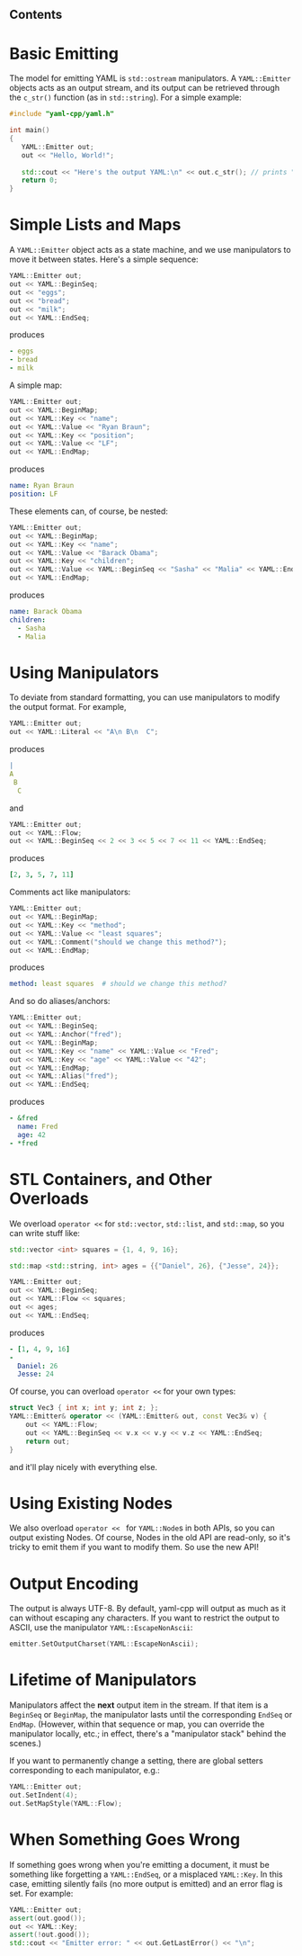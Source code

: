 ## Contents ##



# Basic Emitting #

The model for emitting YAML is `std::ostream` manipulators. A `YAML::Emitter` objects acts as an output stream, and its output can be retrieved through the `c_str()` function (as in `std::string`). For a simple example:

```cpp
#include "yaml-cpp/yaml.h"

int main()
{
   YAML::Emitter out;
   out << "Hello, World!";
   
   std::cout << "Here's the output YAML:\n" << out.c_str(); // prints "Hello, World!"
   return 0;
}
```

# Simple Lists and Maps #

A `YAML::Emitter` object acts as a state machine, and we use manipulators to move it between states. Here's a simple sequence:

```cpp
YAML::Emitter out;
out << YAML::BeginSeq;
out << "eggs";
out << "bread";
out << "milk";
out << YAML::EndSeq;
```

produces

```yaml
- eggs
- bread
- milk
```

A simple map:

```cpp
YAML::Emitter out;
out << YAML::BeginMap;
out << YAML::Key << "name";
out << YAML::Value << "Ryan Braun";
out << YAML::Key << "position";
out << YAML::Value << "LF";
out << YAML::EndMap;
```

produces

```yaml
name: Ryan Braun
position: LF
```

These elements can, of course, be nested:

```cpp
YAML::Emitter out;
out << YAML::BeginMap;
out << YAML::Key << "name";
out << YAML::Value << "Barack Obama";
out << YAML::Key << "children";
out << YAML::Value << YAML::BeginSeq << "Sasha" << "Malia" << YAML::EndSeq;
out << YAML::EndMap;
```

produces

```yaml
name: Barack Obama
children:
  - Sasha
  - Malia
```

# Using Manipulators #

To deviate from standard formatting, you can use manipulators to modify the output format. For example,

```cpp
YAML::Emitter out;
out << YAML::Literal << "A\n B\n  C";
```

produces

```yaml
|
A
 B
  C
```
and

```cpp
YAML::Emitter out;
out << YAML::Flow;
out << YAML::BeginSeq << 2 << 3 << 5 << 7 << 11 << YAML::EndSeq;
```

produces

```yaml
[2, 3, 5, 7, 11]
```

Comments act like manipulators:

```cpp
YAML::Emitter out;
out << YAML::BeginMap;
out << YAML::Key << "method";
out << YAML::Value << "least squares";
out << YAML::Comment("should we change this method?");
out << YAML::EndMap;
```

produces

```yaml
method: least squares  # should we change this method?
```

And so do aliases/anchors:

```cpp
YAML::Emitter out;
out << YAML::BeginSeq;
out << YAML::Anchor("fred");
out << YAML::BeginMap;
out << YAML::Key << "name" << YAML::Value << "Fred";
out << YAML::Key << "age" << YAML::Value << "42";
out << YAML::EndMap;
out << YAML::Alias("fred");
out << YAML::EndSeq;
```

produces

```yaml
- &fred
  name: Fred
  age: 42
- *fred
```

# STL Containers, and Other Overloads #
We overload `operator <<` for `std::vector`, `std::list`, and `std::map`, so you can write stuff like:

```cpp
std::vector <int> squares = {1, 4, 9, 16};

std::map <std::string, int> ages = {{"Daniel", 26}, {"Jesse", 24}};

YAML::Emitter out;
out << YAML::BeginSeq;
out << YAML::Flow << squares;
out << ages;
out << YAML::EndSeq;
```

produces

```yaml
- [1, 4, 9, 16]
-
  Daniel: 26
  Jesse: 24
```

Of course, you can overload `operator <<` for your own types:

```cpp
struct Vec3 { int x; int y; int z; };
YAML::Emitter& operator << (YAML::Emitter& out, const Vec3& v) {
	out << YAML::Flow;
	out << YAML::BeginSeq << v.x << v.y << v.z << YAML::EndSeq;
	return out;
}
```
and it'll play nicely with everything else.

# Using Existing Nodes #

We also overload `operator << ` for `YAML::Node`s in both APIs, so you can output existing Nodes. Of course, Nodes in the old API are read-only, so it's tricky to emit them if you want to modify them. So use the new API!

# Output Encoding #

The output is always UTF-8. By default, yaml-cpp will output as much as it can without escaping any characters. If you want to restrict the output to ASCII, use the manipulator `YAML::EscapeNonAscii`:

```cpp
emitter.SetOutputCharset(YAML::EscapeNonAscii);
```

# Lifetime of Manipulators #

Manipulators affect the **next** output item in the stream. If that item is a `BeginSeq` or `BeginMap`, the manipulator lasts until the corresponding `EndSeq` or `EndMap`. (However, within that sequence or map, you can override the manipulator locally, etc.; in effect, there's a "manipulator stack" behind the scenes.)

If you want to permanently change a setting, there are global setters corresponding to each manipulator, e.g.:

```cpp
YAML::Emitter out;
out.SetIndent(4);
out.SetMapStyle(YAML::Flow);
```

# When Something Goes Wrong #

If something goes wrong when you're emitting a document, it must be something like forgetting a `YAML::EndSeq`, or a misplaced `YAML::Key`. In this case, emitting silently fails (no more output is emitted) and an error flag is set. For example:

```cpp
YAML::Emitter out;
assert(out.good());
out << YAML::Key;
assert(!out.good());
std::cout << "Emitter error: " << out.GetLastError() << "\n";
```

